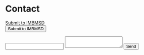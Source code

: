 # Contact

<a href="mailto:imb-benchmark@hsu-hh.de?subject=Submission&body=This is a submission for the IMBMSD. Kind regards ...">
Submit to IMBMSD
</a>
<form action="href='mailto:imb-benchmark@hsu-hh.de?subject=Submission&body=This is a submission for the IMBMSD. Kind regards ...'">
  <button type="submit">Submit to IMBMSD</button>
</form>

<form action="mailto:youraddr@domain.tld" method="GET">
    <input name="subject" type="text" />
    <textarea name="body"></textarea>
    <input type="submit" value="Send" />
</form>
